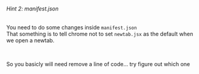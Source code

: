 ###### Hint 2: manifest.json

You need to do some changes inside `manifest.json`    
That something is to tell chrome not to set `newtab.jsx` as the default when we open a newtab.

<br> 

So you basicly will need remove a line of code... try figure out which one
